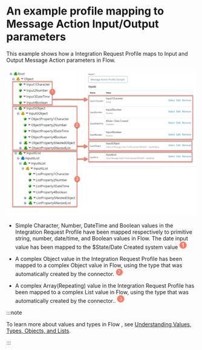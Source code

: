 # An example profile mapping to Message Action Input/Output parameters

<head>
  <meta name="guidename" content="Flow"/>
  <meta name="context" content="GUID-ee67c035-438f-4ef0-abf4-49e08280a8de"/>
</head>

This example shows how a Integration Request Profile maps to Input and Output Message Action parameters in Flow.

![Request Profile mapping example](../Images/img-flo-Integration_MA_Prof_119090df-9c45-4e06-bec8-fdb0d38ec02f.png)

- Simple Character, Number, DateTime and Boolean values in the Integration Request Profile have been mapped respectively to primitive string, number, date/time, and Boolean values in Flow. The date input value has been mapped to the $State/Date Created system value ![Step 1](../Images/img-flo-Step1_ed936f88-97de-4cc1-98ac-9f351a84a1bb.png)

- A complex Object value in the Integration Request Profile has been mapped to a complex Object value in Flow, using the type that was automatically created by the connector.  ![Step 2](../Images/img-flo-Step2_c61b5577-5d61-4de6-9cfd-7eb5f4587ce0.png)
  
- A complex Array(Repeating) value in the Integration Request Profile has been mapped to a complex List value in Flow, using the type that was automatically created by the connector.. ![Step 3](../Images/img-flo-Step3_80c92964-4950-401a-b366-9af635fc20e7.png)

:::note

To learn more about values and types in Flow , see [Understanding Values, Types, Objects, and Lists](c-flo-Values_Understanding_0a938b9f-c1be-45d9-b53f-aa9d0addad86.md).

:::
